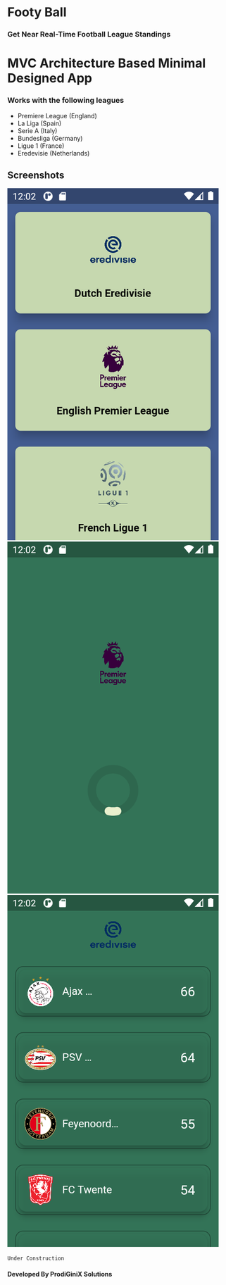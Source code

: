 # Footy Ball
### Get Near Real-Time Football League Standings

# MVC Architecture Based Minimal Designed App
### Works with the following leagues
- Premiere League (England)
- La Liga (Spain)
- Serie A (Italy)
- Bundesliga (Germany)
- Ligue 1 (France)
- Eredevisie (Netherlands)

## Screenshots

<img src="https://raw.githubusercontent.com/gautam7-github/footy_ball_app/main/screenshots/Screenshot_1648656479.png" >



<img src="https://raw.githubusercontent.com/gautam7-github/footy_ball_app/main/screenshots/Screenshot_1648656486.png" >



<img src="https://raw.githubusercontent.com/gautam7-github/footy_ball_app/main/screenshots/Screenshot_1648656482.png" >

```
Under Construction
```
#### Developed By ProdiGiniX Solutions
